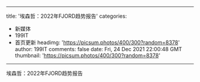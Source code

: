 
---
title: '埃森哲：2022年FJORD趋势报告'
categories: 
 - 新媒体
 - 199IT
 - 首页更新
headimg: 'https://picsum.photos/400/300?random=8378'
author: 199IT
comments: false
date: Fri, 24 Dec 2021 22:00:48 GMT
thumbnail: 'https://picsum.photos/400/300?random=8378'
---

<div>   
埃森哲：2022年FJORD趋势报告  
</div>
            